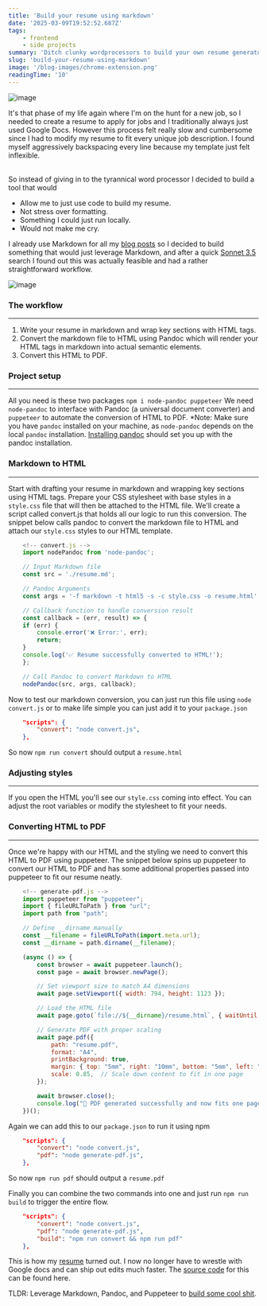 ```yaml
---
title: 'Build your resume using markdown'
date: '2025-03-09T19:52:52.687Z'
tags:
    - frontend
    - side projects
summary: 'Ditch clunky wordprocessors to build your own resume generator using markdown'
slug: 'build-your-resume-using-markdown'
image: '/blog-images/chrome-extension.png'
readingTime: '10'
---
```

![image](/blog-images/blog-5-markdown-resume.png)

It's that phase of my life again where I'm on the hunt for a new job, so I needed to create a resume to apply for jobs and I traditionally always just used Google Docs. However this process felt really slow and cumbersome since I had to modify my resume to fit every unique job description. I found myself aggressively backspacing every line because my template just felt inflexible.<br/><br/>

So instead of giving in to the tyrannical word processor I decided to build a tool that would

- Allow me to just use code to build my resume.
- Not stress over formatting.
- Something I could just run locally.
- Would not make me cry.

I already use Markdown for all my [blog posts](/blog/next-js-blog-using-app-router) so I decided to build something that would just leverage Markdown, and after a quick [Sonnet 3.5](https://www.anthropic.com/news/claude-3-5-sonnet) search I found out this was actually feasible and had a rather straightforward workflow.

![image](/blog-images/resume-flow.png)

### The workflow
---
1. Write your resume in markdown and wrap key sections with HTML tags.
2. Convert the markdown file to HTML using Pandoc which will render your HTML tags in markdown into actual semantic elements.
3. Convert this HTML to PDF.

### Project setup
---
All you need is these two packages `npm i node-pandoc puppeteer`
We need `node-pandoc` to interface with Pandoc (a universal document converter) and `puppeteer` to automate the conversion of HTML to PDF.
*Note: Make sure you have `pandoc` installed on your machine, as `node-pandoc` depends on the local `pandoc` installation.
[Installing pandoc](https://pandoc.org/installing.html) should set you up with the pandoc installation.

### Markdown to HTML
---
Start with drafting your resume in markdown and wrapping key sections using HTML tags.
Prepare your CSS stylesheet with base styles in a `style.css` file that will then be attached to the HTML file.
We'll create a script called convert.js that holds all our logic to run this conversion.
The snippet below calls pandoc to convert the markdown file to HTML and attach our  `style.css` styles to our HTML template.

```js
    <!-- convert.js -->
    import nodePandoc from 'node-pandoc';

    // Input Markdown file
    const src = './resume.md';

    // Pandoc Arguments
    const args = '-f markdown -t html5 -s -c style.css -o resume.html';

    // Callback function to handle conversion result
    const callback = (err, result) => {
    if (err) {
        console.error('❌ Error:', err);
        return;
    }
    console.log('✅ Resume successfully converted to HTML!');
    };

    // Call Pandoc to convert Markdown to HTML
    nodePandoc(src, args, callback);

```

Now to test our markdown conversion, you can just run this file using `node convert.js` or to make life simple you can just add it to your `package.json`
```json
    "scripts": {
        "convert": "node convert.js",
    },
```

So now `npm run convert` should output a `resume.html`

### Adjusting styles
---
If you open the HTML you'll see our `style.css` coming into effect. You can adjust the root variables or modify the stylesheet to fit your needs.

### Converting HTML to PDF
---
Once we're happy with our HTML and the styling we need to convert this HTML to PDF using puppeteer.
The snippet below spins up puppeteer to convert our HTML to PDF and has some additional properties passed into puppeteer to fit our resume neatly.

```js
    <!-- generate-pdf.js -->
    import puppeteer from "puppeteer";
    import { fileURLToPath } from "url";
    import path from "path";

    // Define __dirname manually
    const __filename = fileURLToPath(import.meta.url);
    const __dirname = path.dirname(__filename);

    (async () => {
        const browser = await puppeteer.launch();
        const page = await browser.newPage();

        // Set viewport size to match A4 dimensions
        await page.setViewport({ width: 794, height: 1123 });

        // Load the HTML file
        await page.goto(`file://${__dirname}/resume.html`, { waitUntil: "networkidle0" });

        // Generate PDF with proper scaling
        await page.pdf({
            path: "resume.pdf",
            format: "A4",
            printBackground: true,
            margin: { top: "5mm", right: "10mm", bottom: "5mm", left: "10mm" },  // Reduce margins
            scale: 0.85,  // Scale down content to fit in one page
        });

        await browser.close();
        console.log("📄 PDF generated successfully and now fits one page!");
    })();
```

Again we can add this to our `package.json` to run it using npm

```json
    "scripts": {
        "convert": "node convert.js",
        "pdf": "node generate-pdf.js",
    },
```

So now `npm run pdf` should output a `resume.pdf`

Finally you can combine the two commands into one and just run `npm run build` to trigger the entire flow.

```json
    "scripts": {
        "convert": "node convert.js",
        "pdf": "node generate-pdf.js",
        "build": "npm run convert && npm run pdf"
    },
```

This is how my [resume](/resume.pdf) turned out. I now no longer have to wrestle with Google docs and can ship out edits much faster.
The [source code](https://github.com/allanmosesfernandes/markdown-resume-builder) for this can be found here.

TLDR: Leverage Markdown, Pandoc, and Puppeteer to [build some cool shit](/blog/start-your-side-project).